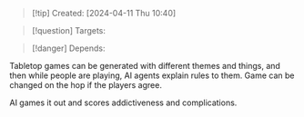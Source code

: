 
>[!tip] Created: [2024-04-11 Thu 10:40]

>[!question] Targets: 

>[!danger] Depends: 

Tabletop games can be generated with different themes and things, and then while people are playing, AI agents explain rules to them.  Game can be changed on the hop if the players agree.

AI games it out and scores addictiveness and complications.